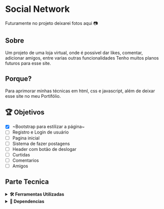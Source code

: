 # Social Network
Futuramente no projeto deixarei fotos aqui 📷

## Sobre
Um projeto de uma loja virtual, onde é possivel dar likes, comentar, adicionar amigos, entre varias outras funcionalidades
Tenho muitos planos futuros para esse site.

## Porque?
Para aprimorar minhas técnicas em html, css e javascript, além de deixar esse site no meu Portifólio.

## 🏆 Objetivos
- [x] ~Bootstrap para estilizar a página~
- [ ] Registro e Login de usuário
- [ ] Pagina inicial
- [ ] Sistema de fazer postagens
- [ ] Header com botão de deslogar
- [ ] Curtidas
- [ ] Comentarios
- [ ] Amigos

## Parte Tecnica
<details>
  <summary><strong>🛠️ Ferramentas Utilizadas</strong></summary><br />

  - [ReactJs](https://reactjs.org/) Montar o projeto
</details>

<details>
  <summary><strong>🧰 Dependencias</strong></summary><br />

  - [React Boostrap](https://react-bootstrap.github.io/) Estilizar
  - [React Router Dom](https://reactrouter.com/en/main) Rotas
  - [ESlint](https://eslint.org/) Linter
</details>
